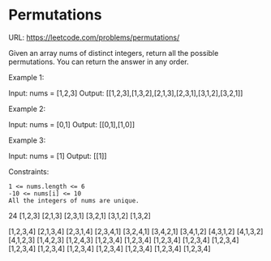 # Permutations

URL: <https://leetcode.com/problems/permutations/>

Given an array nums of distinct integers, return all the possible permutations. You can return the answer in any order.

Example 1:

Input: nums = [1,2,3]
Output: [[1,2,3],[1,3,2],[2,1,3],[2,3,1],[3,1,2],[3,2,1]]

Example 2:

Input: nums = [0,1]
Output: [[0,1],[1,0]]

Example 3:

Input: nums = [1]
Output: [[1]]

Constraints:

    1 <= nums.length <= 6
    -10 <= nums[i] <= 10
    All the integers of nums are unique.

24
[1,2,3]
[2,1,3]
[2,3,1]
[3,2,1]
[3,1,2]
[1,3,2]

[1,2,3,4]
[2,1,3,4]
[2,3,1,4]
[2,3,4,1]
[3,2,4,1]
[3,4,2,1]
[3,4,1,2]
[4,3,1,2]
[4,1,3,2]
[4,1,2,3]
[1,4,2,3]
[1,2,4,3]
[1,2,3,4]
[1,2,3,4]
[1,2,3,4]
[1,2,3,4]
[1,2,3,4]
[1,2,3,4]
[1,2,3,4]
[1,2,3,4]
[1,2,3,4]
[1,2,3,4]
[1,2,3,4]
[1,2,3,4]
